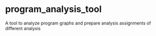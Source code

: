 # program_analysis_tool
A tool to analyze program graphs and prepare analysis assignments of different analysis
